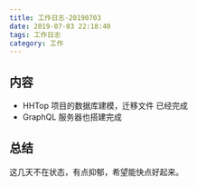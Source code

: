 ```yaml
---
title: 工作日志-20190703
date: 2019-07-03 22:18:40
tags: 工作日志
category: 工作
---
```


## 内容

* HHTop 项目的数据库建模，迁移文件 已经完成
* GraphQL 服务器也搭建完成

## 总结

这几天不在状态，有点抑郁，希望能快点好起来。
